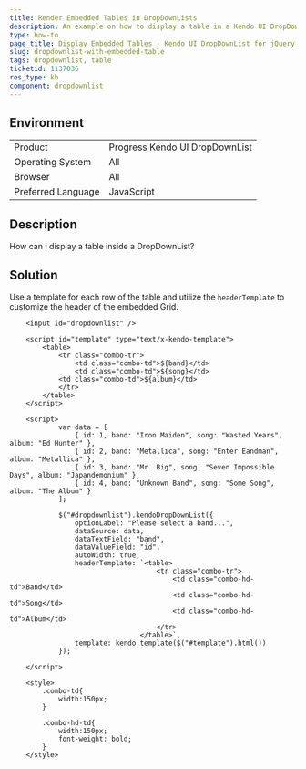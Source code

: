 ```yaml
---
title: Render Embedded Tables in DropDownLists
description: An example on how to display a table in a Kendo UI DropDownList.
type: how-to
page_title: Display Embedded Tables - Kendo UI DropDownList for jQuery
slug: dropdownlist-with-embedded-table
tags: dropdownlist, table
ticketid: 1137036
res_type: kb
component: dropdownlist
---
```


## Environment

<table>
 <tr>
  <td>Product</td>
  <td>Progress Kendo UI DropDownList</td>
 </tr>
 <tr>
  <td>Operating System</td>
  <td>All</td>
 </tr>
 <tr>
  <td>Browser</td>
  <td>All</td>
 </tr>
 <tr>
  <td>Preferred Language</td>
  <td>JavaScript</td>
 </tr>
</table>

## Description

How can I display a table inside a DropDownList?

## Solution

Use a template for each row of the table and utilize the `headerTemplate` to customize the header of the embedded Grid.

```dojo
	<input id="dropdownlist" />

	<script id="template" type="text/x-kendo-template">
		<table>
			<tr class="combo-tr">
				<td class="combo-td">${band}</td>
				<td class="combo-td">${song}</td>
			<td class="combo-td">${album}</td>
			</tr>
		</table>  
	</script>

	<script>    
			var data = [
				{ id: 1, band: "Iron Maiden", song: "Wasted Years", album: "Ed Hunter" },
				{ id: 2, band: "Metallica", song: "Enter Eandman", album: "Metallica" },
				{ id: 3, band: "Mr. Big", song: "Seven Impossible Days", album: "Japandemonium" },
				{ id: 4, band: "Unknown Band", song: "Some Song", album: "The Album" }
			];

			$("#dropdownlist").kendoDropDownList({
				optionLabel: "Please select a band...",
				dataSource: data,
				dataTextField: "band",
				dataValueField: "id",
				autoWidth: true,
				headerTemplate: `<table>
									<tr class="combo-tr">
										<td class="combo-hd-td">Band</td>
										<td class="combo-hd-td">Song</td>
										<td class="combo-hd-td">Album</td>
									</tr>
								</table>`,
				template: kendo.template($("#template").html())
			});

	</script>

	<style>	 
		.combo-td{
			width:150px;
		}

		.combo-hd-td{
			width:150px;
			font-weight: bold;
		}
	</style>
```
